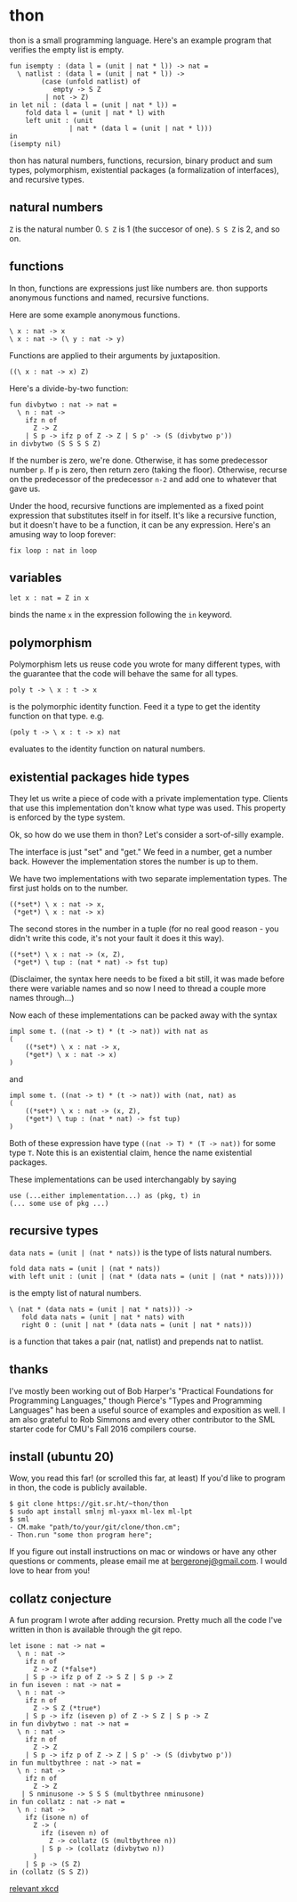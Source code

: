 # thon

thon is a small programming language. Here's an example program that
verifies the empty list is empty.

```
fun isempty : (data l = (unit | nat * l)) -> nat =
  \ natlist : (data l = (unit | nat * l)) ->
        (case (unfold natlist) of
           empty -> S Z
         | not -> Z)
in let nil : (data l = (unit | nat * l)) =
    fold data l = (unit | nat * l) with
    left unit : (unit
               | nat * (data l = (unit | nat * l)))
in
(isempty nil)
```

thon has natural numbers, functions, recursion, binary product and sum
types, polymorphism, existential packages (a formalization of
interfaces), and recursive types.

## natural numbers

`Z` is the natural number 0. `S Z` is 1 (the succesor of one). `S S Z` is 2, and so on.

## functions

In thon, functions are expressions just like numbers are. thon
supports anonymous functions and named, recursive functions.

Here are some example anonymous functions.

```
\ x : nat -> x
\ x : nat -> (\ y : nat -> y)
```

Functions are applied to their arguments by juxtaposition.

```
((\ x : nat -> x) Z)
```

Here's a divide-by-two function:

```
fun divbytwo : nat -> nat =
  \ n : nat ->
    ifz n of
      Z -> Z
    | S p -> ifz p of Z -> Z | S p' -> (S (divbytwo p'))
in divbytwo (S S S S Z)
```
If the number is zero, we're done. Otherwise, it has some predecessor
number `p`. If `p` is zero, then return zero (taking the
floor). Otherwise, recurse on the predecessor of the predecessor `n-2`
and add one to whatever that gave us.

Under the hood, recursive functions are implemented as a fixed point
expression that substitutes itself in for itself. It's like a
recursive function, but it doesn't have to be a function, it can be
any expression. Here's an amusing way to loop forever:

```
fix loop : nat in loop
```

## variables

```
let x : nat = Z in x
```
binds the name `x` in the expression following the `in` keyword.

## polymorphism

Polymorphism lets us reuse code you wrote for many different types,
with the guarantee that the code will behave the same for all types.

```
poly t -> \ x : t -> x
```
is the polymorphic identity function. Feed it a type to get the
identity function on that type. e.g.

```
(poly t -> \ x : t -> x) nat
```
evaluates to the identity function on natural numbers.

## existential packages hide types

They let us write a piece of code with a private implementation
type. Clients that use this implementation don't know what type was
used. This property is enforced by the type system.

Ok, so how do we use them in thon? Let's consider a sort-of-silly
example.

The interface is just "set" and "get." We feed in a number, get a
number back. However the implementation stores the number is up to
them.

We have two implementations with two separate implementation
types. The first just holds on to the number.
```
((*set*) \ x : nat -> x,
 (*get*) \ x : nat -> x)
```
The second stores in the number in a tuple (for no real good reason -
you didn't write this code, it's not your fault it does it this way).

```
((*set*) \ x : nat -> (x, Z),
 (*get*) \ tup : (nat * nat) -> fst tup)
```

(Disclaimer, the syntax here needs to be fixed a bit still, it was
made before there were variable names and so now I need to thread a
couple more names through...)

Now each of these implementations can be packed away with the syntax

```
impl some t. ((nat -> t) * (t -> nat)) with nat as
(
    ((*set*) \ x : nat -> x,
    (*get*) \ x : nat -> x)
)
```
and

```
impl some t. ((nat -> t) * (t -> nat)) with (nat, nat) as
(
    ((*set*) \ x : nat -> (x, Z),
    (*get*) \ tup : (nat * nat) -> fst tup)
)
```

Both of these expression have type `((nat -> T) * (T -> nat))` for
some type `T`. Note this is an existential claim, hence the name
existential packages.

These implementations can be used interchangably by saying

```
use (...either implementation...) as (pkg, t) in
(... some use of pkg ...)
```

## recursive types

`data nats = (unit | (nat * nats))` is the type of lists natural numbers. 

```
fold data nats = (unit | (nat * nats))
with left unit : (unit | (nat * (data nats = (unit | (nat * nats)))))
```

is the empty list of natural numbers.

```
\ (nat * (data nats = (unit | nat * nats))) ->
   fold data nats = (unit | nat * nats) with
   right 0 : (unit | nat * (data nats = (unit | nat * nats)))
```

is a function that takes a pair (nat, natlist) and prepends nat to natlist.

## thanks

I've mostly been working out of Bob Harper's "Practical Foundations for
Programming Languages," though Pierce's "Types and Programming Languages" has
been a useful source of examples and exposition as well. I am also
grateful to Rob Simmons and every other contributor to the SML starter
code for CMU's Fall 2016 compilers course.

## install (ubuntu 20)

Wow, you read this far! (or scrolled this far, at least) If you'd like
to program in thon, the code is publicly available.

    $ git clone https://git.sr.ht/~thon/thon
    $ sudo apt install smlnj ml-yaxx ml-lex ml-lpt
    $ sml
    - CM.make "path/to/your/git/clone/thon.cm";
    - Thon.run "some thon program here";

If you figure out install instructions on mac or windows or have any
other questions or comments, please email me at
bergeronej@gmail.com. I would love to hear from you!

## collatz conjecture

A fun program I wrote after adding recursion. Pretty much all the code
I've written in thon is available through the git repo.

```
let isone : nat -> nat = 
  \ n : nat ->
    ifz n of
      Z -> Z (*false*)
    | S p -> ifz p of Z -> S Z | S p -> Z
in fun iseven : nat -> nat =
  \ n : nat ->
    ifz n of
      Z -> S Z (*true*)
    | S p -> ifz (iseven p) of Z -> S Z | S p -> Z
in fun divbytwo : nat -> nat =
  \ n : nat ->
    ifz n of
      Z -> Z
    | S p -> ifz p of Z -> Z | S p' -> (S (divbytwo p'))
in fun multbythree : nat -> nat =
  \ n : nat ->
    ifz n of
      Z -> Z
   | S nminusone -> S S S (multbythree nminusone)
in fun collatz : nat -> nat =
  \ n : nat ->
    ifz (isone n) of
      Z -> (
        ifz (iseven n) of
          Z -> collatz (S (multbythree n))
        | S p -> (collatz (divbytwo n))
      )
    | S p -> (S Z)
in (collatz (S S Z))
```

[relevant xkcd](https://xkcd.com/710/)